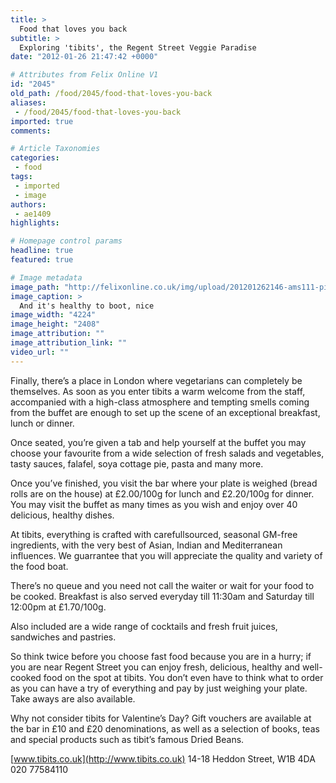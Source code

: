 ```yaml
---
title: >
  Food that loves you back
subtitle: >
  Exploring 'tibits', the Regent Street Veggie Paradise
date: "2012-01-26 21:47:42 +0000"

# Attributes from Felix Online V1
id: "2045"
old_path: /food/2045/food-that-loves-you-back
aliases:
 - /food/2045/food-that-loves-you-back
imported: true
comments:

# Article Taxonomies
categories:
 - food
tags:
 - imported
 - image
authors:
 - ae1409
highlights:

# Homepage control params
headline: true
featured: true

# Image metadata
image_path: "http://felixonline.co.uk/img/upload/201201262146-ams111-pic-of-food-boat.jpg"
image_caption: >
  And it's healthy to boot, nice
image_width: "4224"
image_height: "2408"
image_attribution: ""
image_attribution_link: ""
video_url: ""
---
```


Finally, there’s a place in London where vegetarians can completely be themselves. As soon as you enter tibits a warm welcome from the staff, accompanied with a high-class atmosphere and tempting smells coming from the buffet are enough to set up the scene of an exceptional breakfast, lunch or dinner.

Once seated, you’re given a tab and help yourself at the buffet you may choose your favourite from a wide selection of fresh salads and vegetables, tasty sauces, falafel, soya cottage pie, pasta and many more.

Once you’ve finished, you visit the bar where your plate is weighed (bread rolls are on the house) at £2.00/100g for lunch and £2.20/100g for dinner. You may visit the buffet as many times as you wish and enjoy over 40 delicious, healthy dishes.

At tibits, everything is crafted with carefullsourced, seasonal GM-free ingredients, with the very best of Asian, Indian and Mediterranean influences. We guarrantee that you will appreciate the quality and variety of the food boat.

There’s no queue and you need not call the waiter or wait for your food to be cooked. Breakfast is also served everyday till 11:30am and Saturday till 12:00pm at £1.70/100g.

Also included are a wide range of cocktails and fresh fruit juices, sandwiches and pastries.

So think twice before you choose fast food because you are in a hurry; if you are near Regent Street you can enjoy fresh, delicious, healthy and well-cooked food on the spot at tibits. You don’t even have to think what to order as you can have a try of everything and pay by just weighing your plate. Take aways are also available.

Why not consider tibits for Valentine’s Day? Gift vouchers are available at the bar in £10 and £20 denominations, as well as a selection of books, teas and special products such as tibit’s famous Dried Beans.

[www.tibits.co.uk](http://www.tibits.co.uk)
 14-18 Heddon Street, W1B 4DA
 020 77584110
